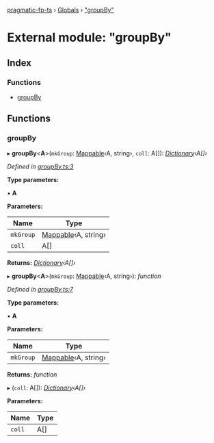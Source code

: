 [pragmatic-fp-ts](../README.md) › [Globals](../globals.md) › ["groupBy"](_groupby_.md)

# External module: "groupBy"

## Index

### Functions

* [groupBy](_groupby_.md#groupby)

## Functions

###  groupBy

▸ **groupBy**<**A**>(`mkGroup`: [Mappable](_types_.md#mappable)‹A, string›, `coll`: A[]): *[Dictionary](_types_.md#dictionary)‹A[]›*

*Defined in [groupBy.ts:3](https://github.com/hermann-p/pragmatic-fp-ts/blob/16cc592/src/groupBy.ts#L3)*

**Type parameters:**

▪ **A**

**Parameters:**

Name | Type |
------ | ------ |
`mkGroup` | [Mappable](_types_.md#mappable)‹A, string› |
`coll` | A[] |

**Returns:** *[Dictionary](_types_.md#dictionary)‹A[]›*

▸ **groupBy**<**A**>(`mkGroup`: [Mappable](_types_.md#mappable)‹A, string›): *function*

*Defined in [groupBy.ts:7](https://github.com/hermann-p/pragmatic-fp-ts/blob/16cc592/src/groupBy.ts#L7)*

**Type parameters:**

▪ **A**

**Parameters:**

Name | Type |
------ | ------ |
`mkGroup` | [Mappable](_types_.md#mappable)‹A, string› |

**Returns:** *function*

▸ (`coll`: A[]): *[Dictionary](_types_.md#dictionary)‹A[]›*

**Parameters:**

Name | Type |
------ | ------ |
`coll` | A[] |
